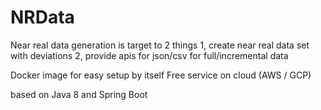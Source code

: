 # NRData
Near real data generation is target to 2 things
1, create near real data set with deviations
2, provide apis for json/csv for full/incremental data

Docker image for easy setup by itself
Free service on cloud (AWS / GCP)

based on Java 8 and Spring Boot

